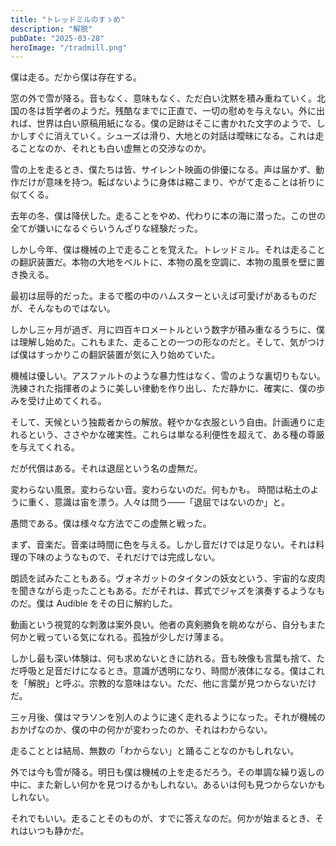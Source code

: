```yaml
---
title: "トレッドミルのすゝめ"
description: "解脱"
pubDate: "2025-03-28"
heroImage: "/tradmill.png"
---
```


僕は走る。だから僕は存在する。

窓の外で雪が降る。音もなく、意味もなく、ただ白い沈黙を積み重ねていく。北国の冬は哲学者のようだ。残酷なまでに正直で、一切の慰めを与えない。外に出れば、世界は白い原稿用紙になる。僕の足跡はそこに書かれた文字のようで、しかしすぐに消えていく。シューズは滑り、大地との対話は曖昧になる。これは走ることなのか、それとも白い虚無との交渉なのか。

雪の上を走るとき、僕たちは皆、サイレント映画の俳優になる。声は届かず、動作だけが意味を持つ。転ばないように身体は縮こまり、やがて走ることは祈りに似てくる。

去年の冬、僕は降伏した。走ることをやめ、代わりに本の海に潜った。この世の全てが嫌いになるぐらいうんざりな経験だった。

しかし今年、僕は機械の上で走ることを覚えた。トレッドミル。それは走ることの翻訳装置だ。本物の大地をベルトに、本物の風を空調に、本物の風景を壁に置き換える。

最初は屈辱的だった。まるで檻の中のハムスターといえば可愛げがあるものだが、そんなものではない。

しかし三ヶ月が過ぎ、月に四百キロメートルという数字が積み重なるうちに、僕は理解し始めた。これもまた、走ることの一つの形なのだと。そして、気がつけば僕はすっかりこの翻訳装置が気に入り始めていた。

機械は優しい。アスファルトのような暴力性はなく、雪のような裏切りもない。洗練された指揮者のように美しい律動を作り出し、ただ静かに、確実に、僕の歩みを受け止めてくれる。

そして、天候という独裁者からの解放。軽やかな衣服という自由。計画通りに走れるという、ささやかな確実性。これらは単なる利便性を超えて、ある種の尊厳を与えてくれる。

だが代償はある。それは退屈という名の虚無だ。

変わらない風景。変わらない音。変わらないのだ。何もかも。
時間は粘土のように重く、意識は宙を漂う。人々は問う――「退屈ではないのか」と。

愚問である。僕は様々な方法でこの虚無と戦った。

まず、音楽だ。音楽は時間に色を与える。しかし音だけでは足りない。それは料理の下味のようなもので、それだけでは完成しない。

朗読を試みたこともある。ヴォネガットのタイタンの妖女という、宇宙的な皮肉を聞きながら走ったこともある。だがそれは、葬式でジャズを演奏するようなものだ。僕は Audible をその日に解約した。

動画という視覚的な刺激は案外良い。他者の真剣勝負を眺めながら、自分もまた何かと戦っている気になれる。孤独が少しだけ薄まる。

しかし最も深い体験は、何も求めないときに訪れる。音も映像も言葉も捨て、ただ呼吸と足音だけになるとき。意識が透明になり、時間が液体になる。僕はこれを「解脱」と呼ぶ。宗教的な意味はない。ただ、他に言葉が見つからないだけだ。

三ヶ月後、僕はマラソンを別人のように速く走れるようになった。それが機械のおかげなのか、僕の中の何かが変わったのか、それはわからない。

走ることとは結局、無数の「わからない」と踊ることなのかもしれない。

外では今も雪が降る。明日も僕は機械の上を走るだろう。その単調な繰り返しの中に、また新しい何かを見つけるかもしれない。あるいは何も見つからないかもしれない。

それでもいい。走ることそのものが、すでに答えなのだ。何かが始まるとき、それはいつも静かだ。
